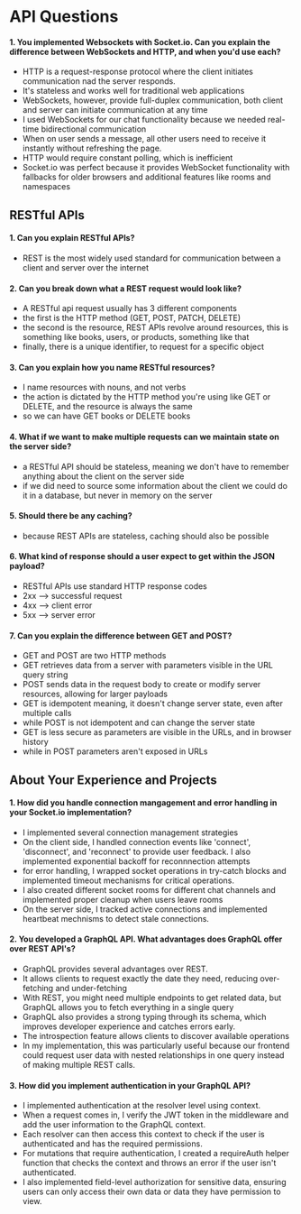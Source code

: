 # API Questions


#### 1. You implemented Websockets with Socket.io. Can you explain the difference between WebSockets and HTTP, and when you'd use each?

- HTTP is a request-response protocol where the client initiates communication nad the server responds. 
- It's stateless and works well for traditional web applications
- WebSockets, however, provide full-duplex communication, both client and server can initiate communication at any time 
- I used WebSockets for our chat functionality because we needed real-time bidirectional communication
- When on user sends a message, all other users need to receive it instantly without refreshing the page.
- HTTP would require constant polling, which is inefficient
- Socket.io was perfect because it provides WebSocket functionality with fallbacks for older browsers and additional features like rooms and namespaces

## RESTful APIs

#### 1. Can you explain RESTful APIs?

- REST is the most widely used standard for communication between a client and server over the internet


#### 2. Can you break down what a REST request would look like?

- A RESTful api request usually has 3 different components
- the first is the HTTP method (GET, POST, PATCH, DELETE)
- the second is the resource, REST APIs revolve around resources, this is something like books, users, or products, something like that
- finally, there is a unique identifier, to request for a specific object


#### 3. Can you explain how you name RESTful resources?

- I name resources with nouns, and not verbs
- the action is dictated by the HTTP method you're using like GET or DELETE, and the resource is always the same
- so we can have GET books or DELETE books


#### 4. What if we want to make multiple requests can we maintain state on the server side?

- a RESTful API should be stateless, meaning we don't have to remember anything about the client on the server side
- if we did need to source some information about the client we could do it in a database, but never in memory on the server


#### 5. Should there be any caching?

- because REST APIs are stateless, caching should also be possible


#### 6. What kind of response should a user expect to get within the JSON payload?

- RESTful APIs use standard HTTP response codes
- 2xx --> successful request
- 4xx --> client error
- 5xx --> server error


#### 7. Can you explain the difference between GET and POST?

- GET and POST are two HTTP methods
- GET retrieves data from a server with parameters visible in the URL query string
- POST sends data in the request body to create or modify server resources, allowing for larger payloads
- GET is idempotent meaning, it doesn't change server state, even after multiple calls
- while POST is not idempotent and can change the server state
- GET is less secure as parameters are visible in the URLs, and in browser history
- while in POST parameters aren't exposed in URLs




## About Your Experience and Projects

#### 1. How did you handle connection mangagement and error handling in your Socket.io implementation?

- I implemented several connection management strategies
- On the client side, I handled connection events like 'connect', 'disconnect', and 'reconnect' to provide user feedback. I also implemented exponential backoff for reconnnection attempts
- for error handling, I wrapped socket operations in try-catch blocks and implemented timeout mechanisms for critical operations.
- I also created different socket rooms for different chat channels and implemented proper cleanup when users leave rooms
- On the server side, I tracked active connections and implemented heartbeat mechnisms to detect stale connections.

#### 2. You developed a GraphQL API. What advantages does GraphQL offer over REST API's?

- GraphQL provides several advantages over REST.
- It allows clients to request exactly the date they need, reducing over-fetching and under-fetching
- With REST, you might need multiple endpoints to get related data, but GraphQL allows you to fetch everything in a single query
- GraphQL also provides a strong typing through its schema, which improves developer experience and catches errors early. 
- The introspection feature allows clients to discover available operations
- In my implementation, this was particularly useful because our frontend could request user data with nested relationships in one query instead of making multiple REST calls.


#### 3. How did you implement authentication in your GraphQL API?

- I implemented authentication at the resolver level using context. 
- When a request comes in, I verify the JWT token in the middleware and add the user information to the GraphQL context. 
- Each resolver can then access this context to check if the user is authenticated and has the required permissions.
- For mutations that require authentication, I created a requireAuth helper function that checks the context and throws an error if the user isn't authenticated. 
- I also implemented field-level authorization for sensitive data, ensuring users can only access their own data or data they have permission to view.

